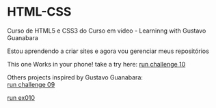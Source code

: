 # HTML-CSS
 Curso de HTML5 e CSS3 do Curso em video - Learninng with Gustavo Guanabara

 Estou aprendendo a criar sites e agora vou gerenciar meus repositórios

This one Works in your phone! take a try here:
<a href="https://matheusddchs.github.io/HTML-CSS/desafios/pacote-projeto-d010/index"> run challenge 10</a> 

Others projects inspired by Gustavo Guanabara: <br>
<a href="https://matheusddchs.github.io/HTML-CSS/desafios/desafio-09/index"> run challenge 09</a>

<a href="https://matheusddchs.github.io/HTML-CSS/exercicios/ex010/index"> run ex010</a>